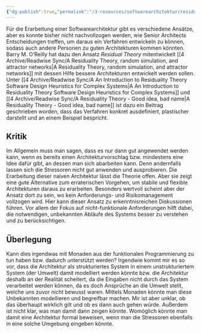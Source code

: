 ```yaml
---
{"dg-publish":true,"permalink":"/3-resources/softwarearchitektur/residuality-theory/residuality-theory/","created":"2025-02-24T10:03:03.383+01:00","updated":"2025-02-23T21:07:41.114+01:00"}
---
```



Für die Erarbeitung einer Softwarearchitektur gibt es verschiedene Ansätze, aber es konnte bisher nicht nachvollzogen werden, wie Senior Architects Entscheidungen treffen, um daraus ein Verfahren entwickeln zu können, sodass auch andere Personen zu guten Architekturen kommen könnten.
Barry M. O’Reilly hat dazu den Ansatz _Residual Theory_ mitentwickelt [[4 Archive/Readwise Sync/A Residuality Theory, random simulation, and attractor networks\|A Residuality Theory, random simulation, and attractor networks]] mit dessen Hilfe bessere Architekturen entwickelt werden sollen. Unter [[4 Archive/Readwise Sync/A An Introduction to Residuality Theory Software Design Heuristics for Complex Systems\|A An Introduction to Residuality Theory Software Design Heuristics for Complex Systems]] und [[4 Archive/Readwise Sync/A Residuality Theory - Good idea, bad name\|A Residuality Theory - Good idea, bad name]] ist dazu ein Beitrag geschrieben worden, dass das Verfahren konkret ausdefiniert, plastischer darstellt und an einem Beispiel bespricht.

## Kritik

Im Allgemein muss man sagen, dass es nur dann gut angewendet werden kann, wenn es bereits einen Architekturvorschlag bzw. mindestens eine Idee dafür gibt, an dessen man sich abarbeiten kann. Denn andernfalls lassen sich die Stressoren nicht gut anwenden und ausprobieren. Die Erarbeitung dieser naiven Architektur lässt die Theorie offen.
Aber sie zeigt eine gute Alternative zum erraterischen Vorgehen, um stabile und flexible Architekturen daraus zu erarbeiten.
Besonders wertvoll scheint aber der Ansatz dort zu sein, wo kein Anforderungs- und Risikomanagement vollzogen wird. Hier kann dieser Ansatz zu erkenntnisreichen Diskussionen führen. Vor allem der Fokus auf nicht-funktionale Anforderungen hilft dabei, die notwendigen, unbekannten Abläufe des Systems besser zu verstehen und zu berücksichtigen.

## Überlegung

Kann dies irgendwas mit Monaden aus der funktionalen Programmierung zu tun haben bzw. dadurch unterstützt werden? Irgendwie kommt mir es so vor, dass die Architektur als strukturiertes System in einem unstrukturiertem System (der Umwelt) damit modelliert werden könnte bzw. die Architektur deshalb an der Realität scheitert, da die Eingaben nicht durch das System verarbeitet werden können, da es doch Ansprüche an die Umwelt stellt, welche uns zuvor nicht bewusst waren. Mittels Monaden könnte man diese Unbekannten modellieren und begreifbar machen. Mir ist aber unklar, ob das überhaupt wirklich gilt und ob es dann auch gehen würde. Außerdem ist nicht klar, was man damit dann zeigen könnte. Womöglich könnte man damit eine Architektur formal beweisen, wenn man die Stressoren ebenfalls in eine solche Umgebung eingeben könnte.
